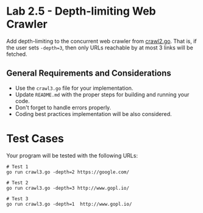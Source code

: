 Lab 2.5 - Depth-limiting Web Crawler
====================================

Add depth-limiting to the concurrent web crawler from [crawl2.go](https://github.com/CodersSquad/hello-gophers/blob/master/src/crawl2.go).
That is, if the user sets `-depth=3`, then only URLs reachable by at most 3 links will be fetched.


General Requirements and Considerations
---------------------------------------
- Use the `crawl3.go` file for your implementation.
- Update `README.md` with the proper steps for building and running your code.
- Don't forget to handle errors properly.
- Coding best practices implementation will be also considered.


Test Cases
==========
Your program will be tested with the following URLs:

```
# Test 1
go run crawl3.go -depth=2 https://google.com/

# Test 2
go run crawl3.go -depth=3 http://www.gopl.io/

# Test 3
go run crawl3.go -depth=1  http://www.gopl.io/

```